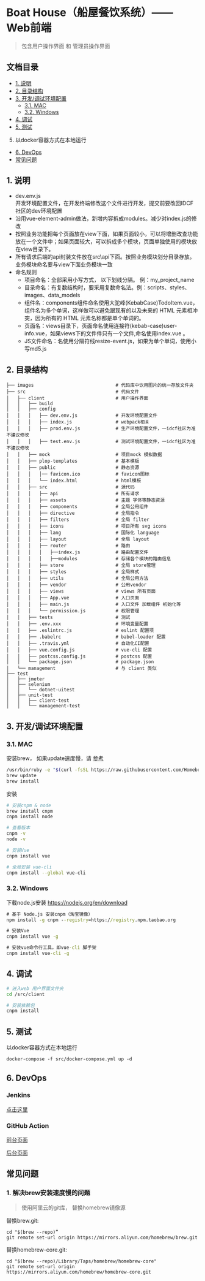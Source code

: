 
# Boat House（船屋餐饮系统）—— Web前端

> 包含用户操作界面 和 管理员操作界面


## 文档目录

+ [1. 说明](#1.%20说明)
+ [2. 目录结构](#2.%20目录结构)
+ [3. 开发/调试环境配置](#3.%20开发/调试环境配置)
  + [3.1. MAC](#3.1.%20MAC)
  + [3.2. Windows](#3.2.%20Windows)
+ [4. 调试](#4.%20调试)
+ [5. 测试](#5.%20测试)
5. 以docker容器方式在本地运行
+ [6. DevOps](#6.%20DevOps)
+ [常见问题](#常见问题)


## 1. 说明
+ dev.env.js            
开发环境配置文件，在开发终端修改这个文件进行开发，提交前要改回IDCF社区的dev环境配置
+ 沿用vue-element-admin做法，新增内容拆成modules。减少对index.js的修改
+ 按照业务功能把每个页面放在view下面，如果页面较小，可以将增删改查功能放在一个文件中；如果页面较大，可以拆成多个模块，页面单独使用的模块放在view目录下。
+ 所有请求后端的api封装文件放在src\api下面。按照业务模块划分目录存放。业务模块命名要与view下面业务模块一致
+ 命名规则
    * 项目命名：全部采用小写方式， 以下划线分隔。 例：my_project_name
    * 目录命名：有复数结构时，要采用复数命名法。例：scripts、styles、images、data_models
    * 组件名：components组件命名使用大驼峰(KebabCase)TodoItem.vue，组件名为多个单词，这样做可以避免跟现有的以及未来的 HTML 元素相冲突，因为所有的 HTML 元素名称都是单个单词的。
    * 页面名：views目录下，页面命名使用连接符(kebab-case)user-info.vue，如果views下的文件件只有一个文件,命名使用index.vue 。
    * JS文件命名：名使用分隔符线resize-event.js，如果为单个单词，使用小写md5.js

 
## 2. 目录结构
```
├── images                              # 代码库中饮用图片的统一存放文件夹
├── src                                 # 代码文件
│   ├── client                          # 用户操作界面
│   │   ├── build
│   │   ├── config
│   │   │   ├── dev.env.js              # 开发环境配置文件
│   │   │   ├── index.js                # webpack相关
│   │   │   ├── prod.env.js             # 生产环境配置文件，一idcf社区为准不建议修改
│   │   │   ├── test.env.js             # 测试环境配置文件，一idcf社区为准不建议修改
│   │   ├── mock                        # 项目mock 模拟数据
│   │   ├── plop-templates              # 基本模板
│   │   ├── public                      # 静态资源
│   │   │   │── favicon.ico             # favicon图标
│   │   │   └── index.html              # html模板
│   │   ├── src                         # 源代码
│   │   │   ├── api                     # 所有请求
│   │   │   ├── assets                  # 主题 字体等静态资源
│   │   │   ├── components              # 全局公用组件
│   │   │   ├── directive               # 全局指令
│   │   │   ├── filters                 # 全局 filter
│   │   │   ├── icons                   # 项目所有 svg icons
│   │   │   ├── lang                    # 国际化 language
│   │   │   ├── layout                  # 全局 layout
│   │   │   ├── router                  # 路由
│   │   │   │   ├──index.js             # 路由配置文件
│   │   │   │   ├──modules              # 存储各个模块的路由信息
│   │   │   ├── store                   # 全局 store管理
│   │   │   ├── styles                  # 全局样式
│   │   │   ├── utils                   # 全局公用方法
│   │   │   ├── vendor                  # 公用vendor
│   │   │   ├── views                   # views 所有页面
│   │   │   ├── App.vue                 # 入口页面
│   │   │   ├── main.js                 # 入口文件 加载组件 初始化等
│   │   │   └── permission.js           # 权限管理
│   │   ├── tests                       # 测试
│   │   ├── .env.xxx                    # 环境变量配置
│   │   ├── .eslintrc.js                # eslint 配置项
│   │   ├── .babelrc                    # babel-loader 配置
│   │   ├── .travis.yml                 # 自动化CI配置
│   │   ├── vue.config.js               # vue-cli 配置
│   │   ├── postcss.config.js           # postcss 配置
│   │   └── package.json                # package.json
│   └── management                      # 与 client 类似  
├── test
│   ├── jmeter
│   ├── selenium
│   │   └── dotnet-uitest
│   ├── unit-test
│   │   ├── client-test
│   │   └── management-test
```


## 3. 开发/调试环境配置
### 3.1. MAC

安装brew， 如果update速度慢，请 [参考](#1.解决brew安装速度慢的问题) 
``` bash
/usr/bin/ruby -e "$(curl -fsSL https://raw.githubusercontent.com/Homebrew/install/master/install)"
brew update
brew install
```

安装
``` bash
# 安装cnpm & node
brew install cnpm
cnpm install node

# 查看版本
cnpm -v
node -v

# 安装Vue
cnpm install vue  

# 全局安装 vue-cli
cnpm install --global vue-cli
```

### 3.2. Windows
下载node.js安装 https://nodejs.org/en/download

``` cmd
# 基于 Node.js 安装cnpm（淘宝镜像）
npm install -g cnpm --registry=https://registry.npm.taobao.org

# 安装Vue
cnpm install vue -g

# 安装vue命令行工具，即vue-cli 脚手架
cnpm install vue-cli -g
```

## 4. 调试
``` bash
# 进入web 用户界面文件夹
cd /src/client

# 安装依赖包
cnpm install
```

## 5. 测试
以docker容器方式在本地运行

`docker-compose -f src/docker-compose.yml up -d`

## 6. DevOps
### Jenkins
[点击这里](/devops/jenkins/jenkinsfile)
### GitHub Action
[前台页面](/.github/workflows/client.yml)

[后台页面](/.github/workflows/management.yml)

## 常见问题
### 1. 解决brew安装速度慢的问题

> 使用阿里云的git库， 替换homebrew镜像源
    
替换brew.git:
``` 
cd "$(brew --repo)”
git remote set-url origin https://mirrors.aliyun.com/homebrew/brew.git
```
 替换homebrew-core.git:
``` 
cd "$(brew --repo)/Library/Taps/homebrew/homebrew-core"
git remote set-url origin https://mirrors.aliyun.com/homebrew/homebrew-core.git
```
